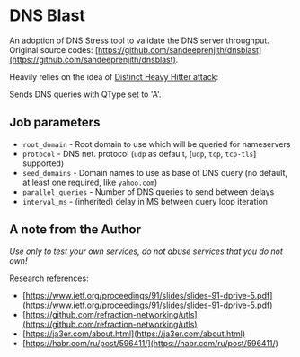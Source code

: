 # DNS Blast

An adoption of DNS Stress tool to validate the DNS server throughput.
Original source codes: [https://github.com/sandeeprenjith/dnsblast](https://github.com/sandeeprenjith/dnsblast).

Heavily relies on the idea of [Distinct Heavy Hitter attack](https://faculty.idc.ac.il/bremler/Papers/HotWeb_18.pdf):

Sends DNS queries with QType set to 'A'.

## Job parameters

- `root_domain` - Root domain to use which will be queried for nameservers
- `protocol` - DNS net. protocol (`udp` as default, [`udp`, `tcp`, `tcp-tls`] supported)
- `seed_domains` - Domain names to use as base of DNS query (no default, at least one required, like `yahoo.com`)
- `parallel_queries` - Number of DNS queries to send between delays
- `interval_ms` - (inherited) delay in MS between query loop iteration

## A note from the Author

_Use only to test your own services, do not abuse services that you do not own!_

Research references:

- [https://www.ietf.org/proceedings/91/slides/slides-91-dprive-5.pdf](https://www.ietf.org/proceedings/91/slides/slides-91-dprive-5.pdf)
- [https://github.com/refraction-networking/utls](https://github.com/refraction-networking/utls)
- [https://ja3er.com/about.html](https://ja3er.com/about.html)
- [https://habr.com/ru/post/596411/](https://habr.com/ru/post/596411/)
